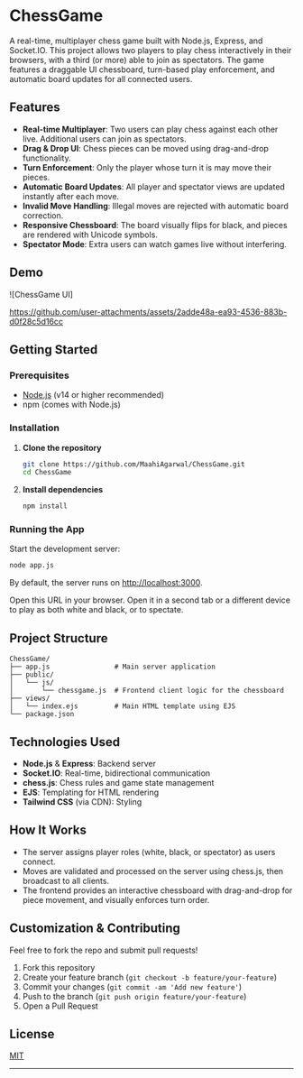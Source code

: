 
# ChessGame

A real-time, multiplayer chess game built with Node.js, Express, and Socket.IO. This project allows two players to play chess interactively in their browsers, with a third (or more) able to join as spectators. The game features a draggable UI chessboard, turn-based play enforcement, and automatic board updates for all connected users.

## Features

- **Real-time Multiplayer**: Two users can play chess against each other live. Additional users can join as spectators.
- **Drag & Drop UI**: Chess pieces can be moved using drag-and-drop functionality.
- **Turn Enforcement**: Only the player whose turn it is may move their pieces.
- **Automatic Board Updates**: All player and spectator views are updated instantly after each move.
- **Invalid Move Handling**: Illegal moves are rejected with automatic board correction.
- **Responsive Chessboard**: The board visually flips for black, and pieces are rendered with Unicode symbols.
- **Spectator Mode**: Extra users can watch games live without interfering.

## Demo

![ChessGame UI]

https://github.com/user-attachments/assets/2adde48a-ea93-4536-883b-d0f28c5d16cc


## Getting Started

### Prerequisites

- [Node.js](https://nodejs.org/) (v14 or higher recommended)
- npm (comes with Node.js)

### Installation

1. **Clone the repository**
   ```sh
   git clone https://github.com/MaahiAgarwal/ChessGame.git
   cd ChessGame
   ```

2. **Install dependencies**
   ```sh
   npm install
   ```

### Running the App

Start the development server:

```sh
node app.js
```

By default, the server runs on [http://localhost:3000](http://localhost:3000).

Open this URL in your browser. Open it in a second tab or a different device to play as both white and black, or to spectate.

## Project Structure

```
ChessGame/
├── app.js                # Main server application
├── public/
│   └── js/
│       └── chessgame.js  # Frontend client logic for the chessboard
├── views/
│   └── index.ejs         # Main HTML template using EJS
└── package.json
```

## Technologies Used

- **Node.js** & **Express**: Backend server
- **Socket.IO**: Real-time, bidirectional communication
- **chess.js**: Chess rules and game state management
- **EJS**: Templating for HTML rendering
- **Tailwind CSS** (via CDN): Styling

## How It Works

- The server assigns player roles (white, black, or spectator) as users connect.
- Moves are validated and processed on the server using chess.js, then broadcast to all clients.
- The frontend provides an interactive chessboard with drag-and-drop for piece movement, and visually enforces turn order.

## Customization & Contributing

Feel free to fork the repo and submit pull requests!

1. Fork this repository
2. Create your feature branch (`git checkout -b feature/your-feature`)
3. Commit your changes (`git commit -am 'Add new feature'`)
4. Push to the branch (`git push origin feature/your-feature`)
5. Open a Pull Request

## License

[MIT](LICENSE)

---

